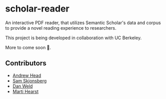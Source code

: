 # scholar-reader

An interactive PDF reader, that utilizes Semantic Scholar's data and corpus to provide a novel reading experience to researchers.

This project is being developed in collaboration with UC Berkeley.

More to come soon 🎉.

## Contributors

* [Andrew Head](mailto:andrew.head@berkeley.edu)
* [Sam Skjonsberg](mailto:sams@allenai.org)
* [Dan Weld](danw@allenai.org)
* [Marti Hearst](mailto:hearst@berkeley.edu)
